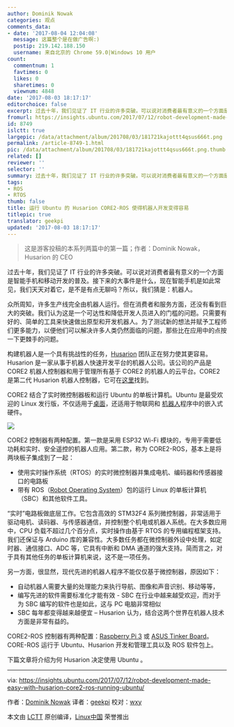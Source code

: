 ```yaml
---
author: Dominik Nowak
categories: 观点
comments_data:
- date: '2017-08-04 12:04:08'
  message: 这篇整个是在做广告啊:)
  postip: 219.142.188.150
  username: 来自北京的 Chrome 59.0|Windows 10 用户
count:
  commentnum: 1
  favtimes: 0
  likes: 0
  sharetimes: 0
  viewnum: 4848
date: '2017-08-03 18:17:17'
editorchoice: false
excerpt: 过去十年，我们见证了 IT 行业的许多突破。可以说对消费者最有意义的一个方面是智能手机和移动开发的普及。接下来的大事件是什么，现在智能手机是如此常见，我们天天对着它，是不是有点无聊吗？所以，我们猜是：机器人。
fromurl: https://insights.ubuntu.com/2017/07/12/robot-development-made-easy-with-husarion-core2-ros-running-ubuntu/
id: 8749
islctt: true
largepic: /data/attachment/album/201708/03/181721kajottt4qsus666t.png
permalink: /article-8749-1.html
pic: /data/attachment/album/201708/03/181721kajottt4qsus666t.png.thumb.jpg
related: []
reviewer: ''
selector: ''
summary: 过去十年，我们见证了 IT 行业的许多突破。可以说对消费者最有意义的一个方面是智能手机和移动开发的普及。接下来的大事件是什么，现在智能手机是如此常见，我们天天对着它，是不是有点无聊吗？所以，我们猜是：机器人。
tags:
- ROS
- RTOS
thumb: false
title: 运行 Ubuntu 的 Husarion CORE2-ROS 使得机器人开发变得容易
titlepic: true
translator: geekpi
updated: '2017-08-03 18:17:17'
---
```



> 
> 这是游客投稿的本系列两篇中的第一篇；作者：Dominik Nowak，Husarion 的 CEO
> 
> 
> 


过去十年，我们见证了 IT 行业的许多突破。可以说对消费者最有意义的一个方面是智能手机和移动开发的普及。接下来的大事件是什么，现在智能手机是如此常见，我们天天对着它，是不是有点无聊吗？所以，我们猜是：机器人。


众所周知，许多生产线完全由机器人运行。但在消费者和服务方面，还没有看到巨大的突破。我们认为这是一个可达性和降低开发人员进入的门槛的问题。只需要有好的、简单的工具来快速做出原型和开发机器人。为了测试新的想法并赋予工程师们更多能力，以便他们可以解决许多人类仍然面临的问题，那些比在应用中的点按一下更棘手的问题。


构建机器人是一个具有挑战性的任务，[Husarion](https://husarion.com/) 团队正在努力使其更容易。Husarion 是一家从事于机器人快速开发平台的机器人公司。该公司的产品是 CORE2 机器人控制器和用于管理所有基于 CORE2 的机器人的云平台。CORE2 是第二代 Husarion 机器人控制器，它可在[这里](https://www.crowdsupply.com/husarion/core2)找到。


CORE2 结合了实时微控制器板和运行 Ubuntu 的单板计算机。Ubuntu 是最受欢迎的 Linux 发行版，不仅适用于[桌面](https://www.ubuntu.com/desktop)，还适用于物联网和 [机器人](https://www.ubuntu.com/internet-of-things/robotics)程序中的嵌入式硬件。


![](/data/attachment/album/201708/03/181721kajottt4qsus666t.png)


CORE2 控制器有两种配置。第一款是采用 ESP32 Wi-Fi 模块的，专用于需要低功耗和实时、安全遥控的机器人应用。第二款，称为 CORE2-ROS，基本上是将两块板子集成到了一起：


* 使用实时操作系统（RTOS）的实时微控制器并集成电机、编码器和传感器接口的电路板
* 带有 ROS（[Robot Operating System](http://www.ros.org/)）包的运行 Linux 的单板计算机（SBC）和其他软件工具。


“实时”电路板做底层工作。它包含高效的 STM32F4 系列微控制器，非常适用于驱动电机、读码器、与传感器通信，并控制整个机电或机器人系统。在大多数应用中，CPU 负载不超过几个百分点，实时操作由基于 RTOS 的专用编程框架支持。我们还保证与 Arduino 库的兼容性。大多数任务都在微控制器外设中处理，如定时器、通信接口、ADC 等，它具有中断和 DMA 通道的强大支持。简而言之，对于具有其他任务的单板计算机来说，这不是一项任务。


另一方面，很显然，现代先进的机器人程序不能仅仅基于微控制器，原因如下：


* 自动机器人需要大量的处理能力来执行导航、图像和声音识别、移动等等，
* 编写先进的软件需要标准化才能有效 - SBC 在行业中越来越受欢迎，而对于为 SBC 编写的软件也是如此，这与 PC 电脑非常相似
* SBC 每年都变得越来越便宜 – Husarion 认为，结合这两个世界在机器人技术方面是非常有益的。


CORE2-ROS 控制器有两种配置：[Raspberry Pi 3](https://www.raspberrypi.org/products/raspberry-pi-3-model-b/) 或 [ASUS Tinker Board](https://www.asus.com/uk/Single-Board-Computer/Tinker-Board/)。CORE-ROS 运行于 Ubuntu、Husarion 开发和管理工具以及 ROS 软件包上。


下篇文章将介绍为何 Husarion 决定使用 Ubuntu 。




---


via: <https://insights.ubuntu.com/2017/07/12/robot-development-made-easy-with-husarion-core2-ros-running-ubuntu/>


作者：[Dominik Nowak](https://insights.ubuntu.com/author/guest/) 译者：[geekpi](https://github.com/geekpi) 校对：[wxy](https://github.com/wxy)


本文由 [LCTT](https://github.com/LCTT/TranslateProject) 原创编译，[Linux中国](https://linux.cn/) 荣誉推出